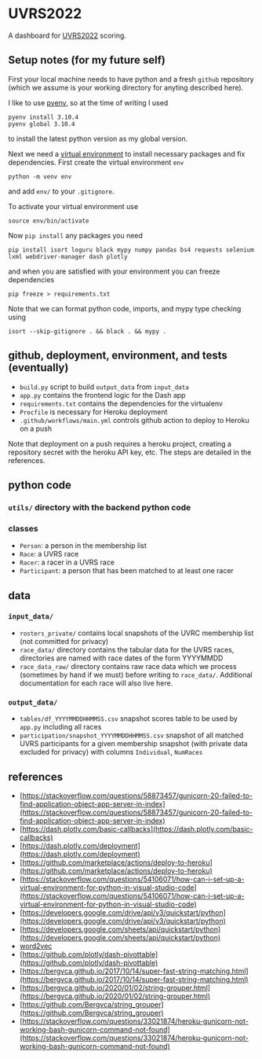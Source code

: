 # UVRS2022

A dashboard for [UVRS2022](https://uppervalleyrunningclub.org/2022-upper-valley-running-series) scoring.

## Setup notes (for my future self)

First your local machine needs to have python and a fresh `github` repository (which we assume is your working directory for anyting described here).

I like to use [pyenv](https://github.com/pyenv/pyenv),
so at the time of writing I used
```
pyenv install 3.10.4
pyenv global 3.10.4
```
to install the latest python version as my global version.

Next we need a [virtual environment](https://docs.python.org/3/library/venv.html) to install necessary packages and fix dependencies. First create the virtual environment `env`
```
python -m venv env
```
and add `env/` to your `.gitignore`.

To activate your virtual environment use
```
source env/bin/activate
```

Now `pip install` any packages you need
```
pip install isort loguru black mypy numpy pandas bs4 requests selenium lxml webdriver-manager dash plotly
```
and when you are satisfied with your environment you can
freeze dependencies
```
pip freeze > requirements.txt
```

Note that we can format python code, imports, and mypy type checking using
```
isort --skip-gitignore . && black . && mypy .
```

## github, deployment, environment, and tests (eventually)

* `build.py` script to build `output_data` from `input_data`
* `app.py` contains the frontend logic for the Dash app
* `requirements.txt` contains the dependencies for the virtualenv
* `Procfile` is necessary for Heroku deployment
* `.github/workflows/main.yml` controls github action to deploy to Heroku on a push

Note that deployment on a push requires a heroku project, creating a repository secret with the heroku API key, etc.
The steps are detailed in the references.

## python code
### `utils/` directory with the backend python code
### classes
* `Person`: a person in the membership list
* `Race`: a UVRS race
* `Racer`: a racer in a UVRS race
* `Participant`: a person that has been matched to at least one racer

## data

### `input_data/`
* `rosters_private/` contains local snapshots of the UVRC membership list (not committed for privacy)
* `race_data/` directory contains the tabular data for the UVRS races, directories are named with race dates of the form YYYYMMDD
* `race_data_raw/` directory contains raw race data which we process (sometimes by hand if we must) before writing to `race_data/`. Additional documentation for each race will also live here.

### `output_data/`
* `tables/df_YYYYMMDDHHMMSS.csv` snapshot scores table to be used by `app.py` including all races
* `participation/snapshot_YYYYMMDDHHMMSS.csv` snapshot of all matched UVRS participants for a given membership snapshot (with private data excluded for privacy) with columns `Individual`, `NumRaces`

## references
* [https://stackoverflow.com/questions/58873457/gunicorn-20-failed-to-find-application-object-app-server-in-index](https://stackoverflow.com/questions/58873457/gunicorn-20-failed-to-find-application-object-app-server-in-index)
* [https://dash.plotly.com/basic-callbacks](https://dash.plotly.com/basic-callbacks)
* [https://dash.plotly.com/deployment](https://dash.plotly.com/deployment)
* [https://github.com/marketplace/actions/deploy-to-heroku](https://github.com/marketplace/actions/deploy-to-heroku)
* [https://stackoverflow.com/questions/54106071/how-can-i-set-up-a-virtual-environment-for-python-in-visual-studio-code](https://stackoverflow.com/questions/54106071/how-can-i-set-up-a-virtual-environment-for-python-in-visual-studio-code)
* [https://developers.google.com/drive/api/v3/quickstart/python](https://developers.google.com/drive/api/v3/quickstart/python)
* [https://developers.google.com/sheets/api/quickstart/python](https://developers.google.com/sheets/api/quickstart/python)
* [word2vec](https://radimrehurek.com/gensim/models/word2vec.html)
* [https://github.com/plotly/dash-pivottable](https://github.com/plotly/dash-pivottable)
* [https://bergvca.github.io/2017/10/14/super-fast-string-matching.html](https://bergvca.github.io/2017/10/14/super-fast-string-matching.html)
* [https://bergvca.github.io/2020/01/02/string-grouper.html](https://bergvca.github.io/2020/01/02/string-grouper.html)
* [https://github.com/Bergvca/string_grouper](https://github.com/Bergvca/string_grouper)
* [https://stackoverflow.com/questions/33021874/heroku-gunicorn-not-working-bash-gunicorn-command-not-found](https://stackoverflow.com/questions/33021874/heroku-gunicorn-not-working-bash-gunicorn-command-not-found)